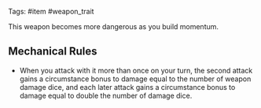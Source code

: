 Tags: #item #weapon_trait  

This weapon becomes more dangerous as you build momentum. 

## Mechanical Rules

- When you attack with it more than once on your turn, the second attack gains a circumstance bonus to damage equal to the number of weapon damage dice, and each later attack gains a circumstance bonus to damage equal to double the number of damage dice.